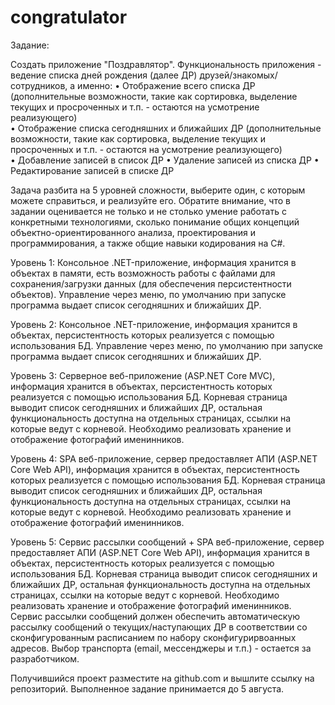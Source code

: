 # congratulator
Задание:
 
Создать приложение "Поздравлятор". Функциональность приложения - ведение списка дней рождения (далее ДР) друзей/знакомых/сотрудников, а именно: 
    • Отображение всего списка ДР (дополнительные возможности, такие как сортировка, выделение текущих и просроченных и т.п. - остаются на усмотрение реализующего)  
    • Отображение списка сегодняшних и ближайших ДР (дополнительные возможности, такие как сортировка, выделение текущих и просроченных и т.п. - остаются на усмотрение реализующего)  
    • Добавление записей в список ДР
    • Удаление записей из списка ДР
    • Редактирование записей в списке ДР 
 
Задача разбита на 5 уровней сложности, выберите один, с которым можете справиться, и реализуйте его. Обратите внимание, что в задании оценивается не только и не столько умение работать с конкретными технологиями, сколько понимание общих концепций объектно-ориентированного анализа, проектирования и программирования, а также общие навыки кодирования на C#.  
 
Уровень 1: Консольное .NET-приложение, информация хранится в объектах в памяти, есть возможность работы с файлами для сохранения/загрузки данных (для обеспечения персистентности объектов). Управление через меню, по умолчанию при запуске программа выдает список сегодняшних и ближайших ДР.
 
Уровень 2: Консольное .NET-приложение, информация хранится в объектах, персистентность которых реализуется с помощью использования БД. Управление через меню, по умолчанию при запуске программа выдает список сегодняшних и ближайших ДР.
 
Уровень 3: Серверное веб-приложение (ASP.NET Core MVC), информация хранится в объектах, персистентность которых реализуется с помощью использования БД. Корневая страница выводит список сегодняшних и ближайших ДР, остальная функциональность доступна на отдельных страницах, ссылки на которые ведут с корневой. Необходимо реализовать хранение и отображение фотографий именинников.
 
Уровень 4: SPA веб-приложение, сервер предоставляет АПИ (ASP.NET Core Web API), информация хранится в объектах, персистентность которых реализуется с помощью использования БД. Корневая страница выводит список сегодняшних и ближайших ДР, остальная функциональность доступна на отдельных страницах, ссылки на которые ведут с корневой. Необходимо реализовать хранение и отображение фотографий именинников.
 
Уровень 5: Сервис рассылки сообщений + SPA веб-приложение, сервер предоставляет АПИ (ASP.NET Core Web API), информация хранится в объектах, персистентность которых реализуется с помощью использования БД. Корневая страница выводит список сегодняшних и ближайших ДР, остальная функциональность доступна на отдельных страницах, ссылки на которые ведут с корневой. Необходимо реализовать хранение и отображение фотографий именинников. Сервис рассылки сообщений должен обеспечить автоматическую рассылку сообщений о текущих/наступающих ДР в соответствии со сконфигурованным расписанием по набору сконфигурирвоанных адресов. Выбор транспорта (email, мессенджеры и т.п.) - остается за разработчиком.
 
Получившийся проект разместите на github.com и вышлите ссылку на репозиторий. Выполненное задание принимается до 5 августа.
